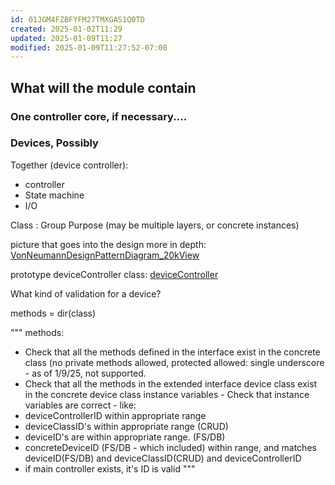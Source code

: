 ```yaml
---
id: 01JGM4FZBFYFM27TMXGAS1Q0TD
created: 2025-01-02T11:29
updated: 2025-01-09T11:27
modified: 2025-01-09T11:27:52-07:00
---
```


## What will the module contain

### One controller core, if necessary....

### Devices, Possibly
Together (device controller):
   * controller
   * State machine
   * I/O

Class : Group Purpose (may be multiple layers, or concrete instances)

picture that goes into the design more in depth: [VonNeumannDesignPatternDiagram_20kView](VonNeumannDesignPatternDiagram_20kView.drawio)

prototype deviceController class:  [deviceController](deviceController.py)

What kind of validation for a device?

methods = dir(class)

"""
methods:
 * Check that all the methods defined in the interface exist in the concrete class (no private methods allowed, protected allowed: single underscore - as of 1/9/25, not supported.
 * Check that all the methods in the extended interface device class exist in the concrete device class
instance variables - Check that instance variables are correct - like: 
 * deviceControllerID within appropriate range
 * deviceClassID's within appropriate range (CRUD)
 * deviceID's are within appropriate range. (FS/DB) 
 * concreteDeviceID (FS/DB - which included) within range, and matches deviceID(FS/DB) and deviceClassID(CRUD) and deviceControllerID 
 * if main controller exists, it's ID is valid 
 """ 





